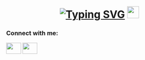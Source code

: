 
<h1 align="center"><a href="https://git.io/typing-svg"><img src="https://readme-typing-svg.herokuapp.com?font=New+Times+Roman&size=16&pause=1000&color=110B5D&width=435&lines=Hello%2C+I%60m+Darya%2C+C%2B%2B+developer+from+Russia" alt="Typing SVG" /></a>
<img src="https://github.com/blackcater/blackcater/raw/main/images/Hi.gif" height="32"/></h1>

<h3 align="left">Connect with me:</h3>
<p align="left">
<a href="https://t.me/Darya_Mingazova" target="blank"><img align="center" src="https://cdn.jsdelivr.net/npm/simple-icons@3.0.1/icons/telegram.svg" alt="" height="30" width="40" /></a>
<a href="daryamingazova@gmail.com" target="blank"><img align="center" src="https://cdn.jsdelivr.net/npm/simple-icons@3.0.1/icons/gmail.svg" alt="" height="30" width="40" /></a>
</p>

<!--
**DaryMingazova/DaryMingazova** is a ✨ _special_ ✨ repository because its `README.md` (this file) appears on your GitHub profile.

Here are some ideas to get you started:

- 🔭 I’m currently working on ...
- 🌱 I’m currently learning ...
- 👯 I’m looking to collaborate on ...
- 🤔 I’m looking for help with ...
- 💬 Ask me about ...
- 📫 How to reach me: ...
- 😄 Pronouns: ...
- ⚡ Fun fact: ...
-->
